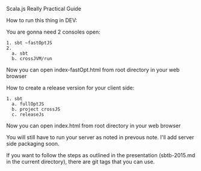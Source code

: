 Scala.js Really Practical Guide

How to run this thing in DEV:

You are gonna need 2 consoles open:

```
1. sbt ~fastOptJS
2. 
  a. sbt
  b. crossJVM/run
```

Now you can open index-fastOpt.html from root directory in your web browser


How to create a release version for your client side:

```
1. sbt
  a. fullOptJS
  b. project crossJS
  c. releaseJs
```

Now you can open index.html from root directory in your web browser

You will still have to run your server as noted in prevous note. I'll add server side packaging soon.  


If you want to follow the steps as outlined in the presentation (sbtb-2015.md in the current directory),
there are git tags that you can use.  
 


